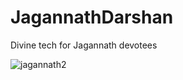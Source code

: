 # JagannathDarshan
Divine tech for Jagannath devotees

![jagannath2](https://github.com/user-attachments/assets/d0573bb7-67ab-48d3-a185-ea296a4f4b65)
